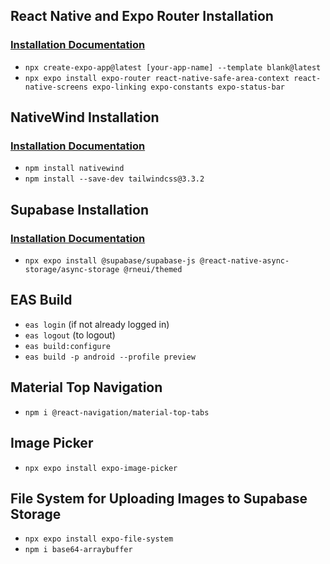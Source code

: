 ## React Native and Expo Router Installation

### [Installation Documentation](https://docs.expo.dev/router/installation/#prerequisites)

- `npx create-expo-app@latest [your-app-name] --template blank@latest`
- `npx expo install expo-router react-native-safe-area-context react-native-screens expo-linking expo-constants expo-status-bar`

## NativeWind Installation

### [Installation Documentation](https://www.nativewind.dev/quick-starts/expo)

- `npm install nativewind`
- `npm install --save-dev tailwindcss@3.3.2`

## Supabase Installation

### [Installation Documentation](https://supabase.com/docs/guides/getting-started/tutorials/with-expo-react-native)

- `npx expo install @supabase/supabase-js @react-native-async-storage/async-storage @rneui/themed`

## EAS Build

- `eas login` (if not already logged in)
- `eas logout` (to logout)
- `eas build:configure`
- `eas build -p android --profile preview`

## Material Top Navigation

- `npm i @react-navigation/material-top-tabs`

## Image Picker

- `npx expo install expo-image-picker`

## File System for Uploading Images to Supabase Storage

- `npx expo install expo-file-system`
- `npm i base64-arraybuffer`

<!-- <h2>React Native and Expo Router installation</h2>
<h3><a href="https://docs.expo.dev/router/installation/#prerequisites " target="blank">Installation docs</a></h3>
- npx create-expo-app@latest [your-app-name] --template blank@latest
- npx expo install expo-router react-native-safe-area-context react-native-screens expo-linking expo-constants expo-status-bar
<br>
<h2>Native wind installation</h2>
<h3><a href="https://www.nativewind.dev/quick-starts/expo" target="blank">Installation docs</a> </h3>
- npm install nativewind
- npm install --save-dev tailwindcss@3.3.2
<br>
<h2>Native wind installation</h2>
<h3><a href="https://www.nativewind.dev/quick-starts/expo" target="blank">Installation docs</a> </h3>
- npm install nativewind
- npm install --save-dev tailwindcss@3.3.2
<br>
<h2>Supabase isntallation</h2>
<h3><a href="https://supabase.com/docs/guides/getting-started/tutorials/with-expo-react-native" target="blank">Installation docs</a> </h3>
- npx expo install @supabase/supabase-js @react-native-async-storage/async-storage @rneui/themed
<br>
<br>
<h2>EAS Build</h2>
- eas login / Logged out
- eas build:configure
- eas build -p android --profile preview
<br>
<h2>Material Top Navigation</h2>
- npm i @react-navigation/material-top-tabs
<br>
<br>
<h2>Image Picker</h2>
- npx expo install expo-image-picker
<br>
<h2>file system to upload image to supabase storage</h2>
- npx expo install expo-file-system
- npm i base64-arraybuffer
<br> -->
